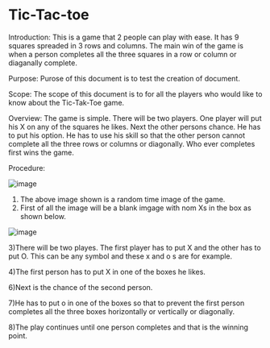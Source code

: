 # Tic-Tac-toe
Introduction:
This is a game that 2 people can play with ease. It has 9 squares spreaded in 3 rows and columns. The main win of the game is when a person completes all the three squares
in a row or column or diaganally complete.

Purpose:
Purose of this document is to test the creation of document.

Scope:
The scope of this document is to for all the players who would like to know about the Tic-Tak-Toe game.

Overview:
The game is simple. There will be two players. One player will put his X on any of the squares he likes. Next the other persons chance. He has to put his option.
He has to use his skill so that the other person cannot complete all the three rows or columns or diagonally. Who ever completes first wins the game.

Procedure:


![image](https://user-images.githubusercontent.com/10443670/190256888-1dd4bfbd-db7b-466f-b677-6e1e8e8d4b39.png)

1) The above image shown is a random time image of the game.
2) First of all the image will be a blank imgage with nom Xs in the box as shown below.

![image](https://user-images.githubusercontent.com/10443670/190257404-2c3e8014-872d-47a6-8585-18800d492fe8.png)

3)There will be two playes. The first player has to put X and the other has to put O. This can be any symbol and these x and o s are for example.

4)The first person has to put X in one of the boxes he likes.

6)Next is the chance of the second person.

7)He has to put o in one of the boxes so that to prevent the first person completes all the three boxes horizontally or vertically or diagonally.

8)The play continues until one person completes and that is the winning point.
